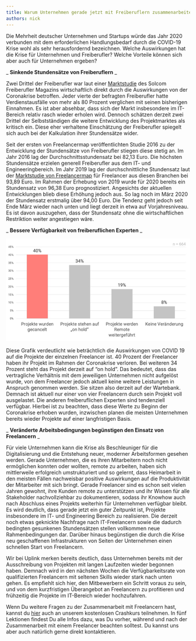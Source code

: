 ```yaml
---
title: Warum Unternehmen gerade jetzt mit Freiberuflern zusammenarbeiten sollten
authors: nick
---
```


Die Mehrheit deutscher Unternehmen und Startups würde das Jahr 2020 verbunden mit dem erforderlichen Handlungsbedarf durch die COVID-19 Krise wohl als sehr herausfordernd bezeichnen. Welche Auswirkungen hat die Krise für Unternehmen und Freiberufler? Welche Vorteile können sich aber auch für Unternehmen ergeben?

_ **Sinkende Stundensätze von Freiberuflern** _

Zwei Drittel der Freiberufler war laut einer [Marktstudie](https://www.solcom.de/_Resources/Persistent/215cbc37aca0bdeef378c3aa3beae732149c7331/200625-marktstudie%20corona-projektmarkt-freiberufler.pdf) des Solcom Freiberufler Magazins wirtschaftlich direkt durch die Auswirkungen von der Coronakrise betroffen. Jeder vierte der befragten Freiberufler hatte Verdienstausfälle von mehr als 80 Prozent verglichen mit seinen bisherigen Einnahmen. Es ist aber absehbar, dass sich der Markt insbesondere im IT-Bereich relativ rasch wieder erholen wird. Dennoch schätzen derzeit zwei Drittel der Selbstständigen die weitere Entwicklung des Projektmarktes als kritisch ein. Diese eher verhaltene Einschätzung der Freiberufler spiegelt sich auch bei der Kalkulation ihrer Stundensätze wider.

Seit der ersten von Freelancermap veröffentlichten Studie 2016 zu der Entwicklung der Stundensätze von Freiberufler stiegen diese stetig an. Im Jahr 2016 lag der Durchschnittsstundensatz bei 82,13 Euro. Die höchsten Stundensätze erzielen generell Freiberufler aus dem IT- und Engineeringbereich. Im Jahr 2019 lag der durchschnittliche Stundensatz laut der [Marktstudie von Freelancermap](https://www.freelancermap.de/files/PM-Freelancer-Kompass-2019-Fast-94-Euro-Freelancer-Stundensatz-bald-dreistellig-und-radikale-Forderungen-an-die-Politik.pdf) für Freelancer aus diesen Branchen bei 93,89 Euro. Im Rahmen der Erhebung von 2019 wurde für 2020 bereits ein Stundensatz von 96,38 Euro prognostiziert. Angesichts der aktuellen Entwicklungen blieb diese Erhöhung jedoch aus. So lag noch im März 2020 der Stundensatz erstmalig über 94,00 Euro. Die Tendenz geht jedoch seit Ende März wieder nach unten und liegt derzeit in etwa auf Vorjahresniveau. Es ist davon auszugehen, dass der Stundensatz ohne die wirtschaftlichen Restriktion weiter angestiegen wäre.

_ **Bessere Verfügbarkeit von freiberuflichen Experten** _

![](ZxDo-5OSp_9aK9Om7RoW2Xnze6G4O49_AB1OKjfLAI2ObAh3JeVQVbzZubGfbh-hJBB783h3zKq6EwklpW--s1wxpArAu83jfTIY-363KaM-sOp7Efy97P1V8eJ4jci0EmXGsUgf)

Diese Grafik verdeutlicht wie beträchtlich die Auswirkungen von COVID 19 auf die Projekte der einzelnen Freelancer ist. 40 Prozent der Freelancer haben ihr Projekt im Rahmen der Coronakrise verloren. Bei weiteren 34 Prozent steht das Projekt derzeit auf “on hold”. Das bedeutet, dass das vertragliche Verhältnis mit dem jeweiligen Unternehmen nicht aufgelöst wurde, von dem Freelancer jedoch aktuell keine weitere Leistungen in Anspruch genommen werden. Sie sitzen also derzeit auf der Wartebank. Demnach ist aktuell nur einer von vier Freelancern durch sein Projekt voll ausgelastet. Die anderen freiberuflichen Experten sind tendenziell verfügbar. Hierbei ist zu beachten, dass diese Werte zu Beginn der Coronakrise erhoben wurden, inzwischen planen die meisten Unternehmen bereits wieder Projekte auf einer langfristigen Basis.

_ **Veränderte Arbeitsbedingungen begünstigen den Einsatz von Freelancern** _

Für viele Unternehmen kann die Krise als Beschleuniger für die Digitalisierung und die Entstehung neuer, moderner Arbeitsformen gesehen werden. Gerade Unternehmen, die es ihren Mitarbeitern noch nicht ermöglichen konnten oder wollten, remote zu arbeiten, haben sich mittlerweile erfolgreich umstrukturiert und so gelernt, dass Heimarbeit in den meisten Fällen nachweisbar positive Auswirkungen auf die Produktivität der Mitarbeiter mit sich bringt. Gerade Freelancer sind es schon seit vielen Jahren gewohnt, ihre Kunden remote zu unterstützen und ihr Wissen für alle Stakeholder nachvollziehbar zu dokumentieren, sodass ihr Knowhow auch nach Abschluss eines Projekts weiterhin für Unternehmen verfügbar bleibt. Es wird deutlich, dass gerade jetzt ein guter Zeitpunkt ist, Projekte insbesondere im IT- und Engineering Bereich zu realisieren. Die derzeit noch etwas geknickte Nachfrage nach IT-Freelancern sowie die dadurch bedingten gesunkenen Stundensätzen stellen vollkommen neue Rahmenbedingungen dar. Darüber hinaus begünstigen die durch die Krise neu geschaffenen Infrastrukturen von Seiten der Unternehmen einen schnellen Start von Freelancern.

Wir bei Uplink merken bereits deutlich, dass Unternehmen bereits mit der Ausschreibung von Projekten mit langen Laufzeiten wieder begonnen haben. Demnach wird in den nächsten Wochen die Verfügbarkeitsrate von qualifizierten Freelancern mit seltenen Skills wieder stark nach unten gehen. Es empfiehlt sich hier, den Mitbewerbern ein Schritt voraus zu sein, und von dem kurzfristigen Überangebot an Freelancern zu profitieren und frühzeitig die Projekte im IT-Bereich wieder hochzufahren.   
  
Wenn Du weitere Fragen zu der Zusammenarbeit mit Freelancern hast, kannst du [hier](https://uplink.tech/crashkurs-erfolgreich-mit-freelancern-zusammenarbeiten) auch an unserem kostenlosen Crashkurs teilnehmen. In fünf Lektionen findest Du alle Infos dazu, was Du vorher, während und nach der Zusammenarbeit mit einem Freelancer beachten solltest. Du kannst uns aber auch natürlich gerne direkt kontaktieren.
